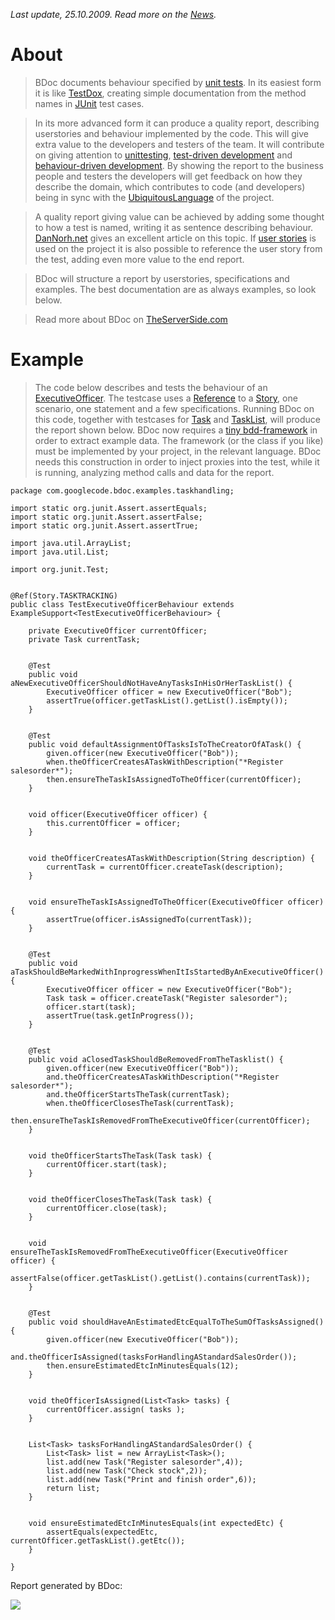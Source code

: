 _Last update, 25.10.2009. Read more on the [News](News.md)._
# About #
> BDoc documents behaviour specified by [unit tests](http://en.wikipedia.org/wiki/Unit_testing). In its easiest form it is like [TestDox](http://agiledox.sourceforge.net), creating simple documentation from the method names in [JUnit](http://www.junit.org) test cases.

> In its more advanced form it can produce a quality report, describing userstories and behaviour implemented by the code. This will give extra value to the developers and testers of the team. It will contribute on giving attention to [unittesting](http://en.wikipedia.org/wiki/Unit_testing), [test-driven development](http://butunclebob.com/ArticleS.UncleBob.TheThreeRulesOfTdd) and [behaviour-driven development](http://behaviour-driven.org). By showing the report to the business people and testers the developers will get feedback on how they describe the domain, which contributes to code (and developers) being in sync with the [UbiquitousLanguage](http://domaindrivendesign.org/discussion/messageboardarchive/UbiquitousLanguage.html) of the project.

> A quality report giving value can be achieved by adding some thought to how a test is named, writing it as sentence describing behaviour. [DanNorh.net](http://dannorth.net/introducing-bdd) gives an excellent article on this topic. If [user stories](http://en.wikipedia.org/wiki/User_story) is used on the project it is also possible to reference the user story from the test, adding even more value to the end report.

> BDoc will structure a report by userstories, specifications and examples. The best documentation are as always examples, so look below.

> Read more about BDoc on [TheServerSide.com](http://www.theserverside.com/tt/articles/article.tss?l=BDoc)

# Example #
> The code below describes and tests the behaviour of an [ExecutiveOfficer](http://bdoc.googlecode.com/svn/trunk/bdoc-examples/bdoc-examples-taskhandling/src/main/java/com/googlecode/bdoc/examples/taskhandling/ExecutiveOfficer.java). The testcase uses a [Reference](http://bdoc.googlecode.com/svn/trunk/bdoc-examples/bdoc-examples-taskhandling/src/test/java/com/googlecode/bdoc/examples/taskhandling/Ref.java) to a [Story](http://bdoc.googlecode.com/svn/trunk/bdoc-examples/bdoc-examples-taskhandling/src/test/java/com/googlecode/bdoc/examples/taskhandling/Story.java), one scenario, one statement and a few specifications. Running BDoc on this code, together with testcases for [Task](http://bdoc.googlecode.com/svn/trunk/bdoc-examples/bdoc-examples-taskhandling/src/test/java/com/googlecode/bdoc/examples/taskhandling/TestTask.java) and [TaskList](http://bdoc.googlecode.com/svn/trunk/bdoc-examples/bdoc-examples-taskhandling/src/test/java/com/googlecode/bdoc/examples/taskhandling/TestTaskList.java), will produce the report shown below. BDoc now requires a [tiny bdd-framework](http://bdoc.googlecode.com/svn/trunk/bdoc-examples/bdoc-examples-taskhandling/src/test/java/com/googlecode/bdoc/examples/taskhandling/ExampleSupport.java) in order to extract example data. The framework (or the class if you like) must be implemented by your project, in the relevant language. BDoc needs this construction in order to inject proxies into the test, while it is running, analyzing method calls and data for the report.
```
package com.googlecode.bdoc.examples.taskhandling;

import static org.junit.Assert.assertEquals;
import static org.junit.Assert.assertFalse;
import static org.junit.Assert.assertTrue;

import java.util.ArrayList;
import java.util.List;

import org.junit.Test;


@Ref(Story.TASKTRACKING)
public class TestExecutiveOfficerBehaviour extends ExampleSupport<TestExecutiveOfficerBehaviour> {

	private ExecutiveOfficer currentOfficer;
	private Task currentTask;


	@Test
	public void aNewExecutiveOfficerShouldNotHaveAnyTasksInHisOrHerTaskList() {
		ExecutiveOfficer officer = new ExecutiveOfficer("Bob");
		assertTrue(officer.getTaskList().getList().isEmpty());
	}


	@Test
	public void defaultAssignmentOfTasksIsToTheCreatorOfATask() {
		given.officer(new ExecutiveOfficer("Bob"));
		when.theOfficerCreatesATaskWithDescription("*Register salesorder*");
		then.ensureTheTaskIsAssignedToTheOfficer(currentOfficer);
	}


	void officer(ExecutiveOfficer officer) {
		this.currentOfficer = officer;
	}


	void theOfficerCreatesATaskWithDescription(String description) {
		currentTask = currentOfficer.createTask(description);
	}


	void ensureTheTaskIsAssignedToTheOfficer(ExecutiveOfficer officer) {
		assertTrue(officer.isAssignedTo(currentTask));
	}


	@Test
	public void aTaskShouldBeMarkedWithInprogressWhenItIsStartedByAnExecutiveOfficer() {
		ExecutiveOfficer officer = new ExecutiveOfficer("Bob");
		Task task = officer.createTask("Register salesorder");
		officer.start(task);
		assertTrue(task.getInProgress());
	}


	@Test
	public void aClosedTaskShouldBeRemovedFromTheTasklist() {
		given.officer(new ExecutiveOfficer("Bob"));
		and.theOfficerCreatesATaskWithDescription("*Register salesorder*");
		and.theOfficerStartsTheTask(currentTask);
		when.theOfficerClosesTheTask(currentTask);
		then.ensureTheTaskIsRemovedFromTheExecutiveOfficer(currentOfficer);
	}


	void theOfficerStartsTheTask(Task task) {
		currentOfficer.start(task);
	}


	void theOfficerClosesTheTask(Task task) {
		currentOfficer.close(task);
	}


	void ensureTheTaskIsRemovedFromTheExecutiveOfficer(ExecutiveOfficer officer) {
		assertFalse(officer.getTaskList().getList().contains(currentTask));
	}


	@Test
	public void shouldHaveAnEstimatedEtcEqualToTheSumOfTasksAssigned() {
		given.officer(new ExecutiveOfficer("Bob"));
		and.theOfficerIsAssigned(tasksForHandlingAStandardSalesOrder());
		then.ensureEstimatedEtcInMinutesEquals(12);
	}


	void theOfficerIsAssigned(List<Task> tasks) {
		currentOfficer.assign( tasks );
	}


	List<Task> tasksForHandlingAStandardSalesOrder() {
		List<Task> list = new ArrayList<Task>();
		list.add(new Task("Register salesorder",4));
		list.add(new Task("Check stock",2));
		list.add(new Task("Print and finish order",6));
		return list;
	}


	void ensureEstimatedEtcInMinutesEquals(int expectedEtc) {
		assertEquals(expectedEtc, currentOfficer.getTaskList().getEtc());
	}

}
```

Report generated by BDoc:

[![](http://www.perottobergumchristensen.com/bdoc/task-handling.jpg)](http://www.perottobergumchristensen.com/bdoc/site/bdoc)